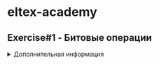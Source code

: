 # eltex-academy
## Exercise#1 - Битовые операции
<details>
  <summary>Дополнительная информация</summary>
   
Задание№1
Введите целое положительное число от 0 до 255 включительно: 123
01111011
 
Задание№2
Введите целое число от -128 до 127 включительно: -123
10000101 

Задание№3
Введите целое положительное число от 0 до 255 включительно: 123
6 - 01111011

Задание№4
Введите целое положительное число: 123
Введите целое положительное число от 0 до 255 включительно: 123
00000000000000000111101101111011 
31611

</details>

